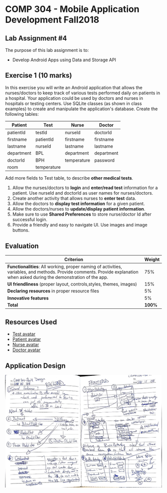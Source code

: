# COMP 304 - Mobile Application Development Fall2018
## Lab Assignment #4
The purpose of this lab assignment is to:
- Develop Android Apps using Data and Storage API

## Exercise 1 (10 marks)
In this exercise you will write an Android application that allows the nurses/doctors to keep track of various tests performed daily on patients in a hospital. Your application could be used by
doctors and nurses in hospitals or testing centers. Use SQLite classes (as shown in class examples) to create and manipulate the application's database. Create the following tables:

| Patient    | Test        | Nurse       | Doctor     |
|------------|-------------|-------------|------------|
| patientId  | testId      | nurseId     | doctorId   |
| firstname  | patientId   | firstname   | firstname  |
| lastname   | nurseId     | lastname    | lastname   |
| department | BPL         | department  | department |
| doctorId   | BPH         | temperature | password   |
| room       | temperature |             |            |

Add more fields to Test table, to describe **other medical tests**.
1. Allow the nurses/doctors to **login** and **enter/read test** information for a patient. Use
nurseId and doctorId as user names for nurses/doctors.
2. Create another activity that allows nurses to **enter test** data.
3. Allow the doctors to **display test information** for a given patient.
4. Allow the doctors/nurses to **update/display patient information**.
5. Make sure to use **Shared Preferences** to store nurse/doctor Id after successful login.
6. Provide a friendly and easy to navigate UI. Use images and image buttons.

## Evaluation
| Criterion | Weight |
|---|---|
| **Functionalities**: All working, proper naming of activities, variables, and methods. Provide comments. Provide explanation when asked during the demonstration of the app. | 75% |
| **UI friendliness** (proper layout, controls,styles, themes, images) | 15% |
| **Declaring resources** in proper resource files | 5% |
| **Innovative features** | 5% |
| **Total** | **100%** |

## Resources Used
- [Test avatar](https://www.mobilityprojectpt.com/wp-content/uploads/2018/03/Health-Screen-Icon-300x300.png)
- [Patient avatar](http://www.ambsw.com/wp-content/uploads/2015/09/avatar-patient-300x300.png)
- [Nurse avatar](http://www.ambsw.com/wp-content/uploads/2015/09/avatar-nurse-300x300.png)
- [Doctor avatar](https://cdn1.iconfinder.com/data/icons/avatar-flat-1/512/4-512.png)

## Application Design
![](https://github.com/kbmakevin/android-data-and-storage-api/blob/master/app_design.jpg)
